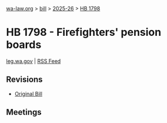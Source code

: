 [wa-law.org](/) > [bill](/bill/) > [2025-26](/bill/2025-26/) > [HB 1798](/bill/2025-26/hb/1798/)

# HB 1798 - Firefighters' pension boards
[leg.wa.gov](https://app.leg.wa.gov/billsummary?BillNumber=1798&Year=2025&Initiative=false) | [RSS Feed](./rss.xml)

## Revisions
* [Original Bill](1/)

## Meetings